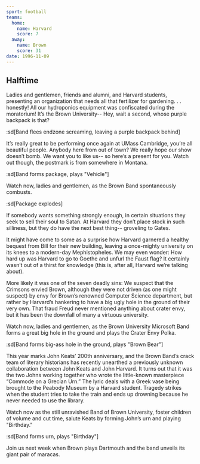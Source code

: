 ```yaml
---
sport: football
teams:
  home:
    name: Harvard
    score: 7
  away:
    name: Brown
    score: 31
date: 1996-11-09
---
```


## Halftime

Ladies and gentlemen, friends and alumni, and Harvard students, presenting an organization that needs all that fertilizer for gardening. . . honestly! All our hydroponics equipment was confiscated during the moratorium! It’s the Brown University-- Hey, wait a second, whose purple backpack is that?

:sd[Band flees endzone screaming, leaving a purple backpack behind]

It’s really great to be performing once again at UMass Cambridge, you’re all beautiful people. Anybody here from out of town? We really hope our show doesn’t bomb. We want you to like us-- so here’s a present for you. Watch out though, the postmark is from somewhere in Montana.

:sd[Band forms package, plays "Vehicle"]

Watch now, ladies and gentlemen, as the Brown Band spontaneously combusts.

:sd[Package explodes]

If somebody wants something strongly enough, in certain situations they seek to sell their soul to Satan. At Harvard they don’t place stock in such silliness, but they do have the next best thing-- groveling to Gates.

It might have come to some as a surprise how Harvard garnered a healthy bequest from Bill for their new building, leaving a once-mighty university on its knees to a modern-day Mephistopheles. We may even wonder: How hard up was Harvard to go to Goethe and unfurl the Faust flag? It certainly wasn’t out of a thirst for knowledge (this is, after all, Harvard we’re talking about).

More likely it was one of the seven deadly sins: We suspect that the Crimsons envied Brown, although they were not driven (as one might suspect) by envy for Brown’s renowned Computer Science department, but rather by Harvard’s hankering to have a big ugly hole in the ground of their very own. That fraud Freud never mentioned anything about crater envy, but it has been the downfall of many a virtuous university.

Watch now, ladies and gentlemen, as the Brown University Microsoft Band forms a great big hole in the ground and plays the Crater Envy Polka.

:sd[Band forms big-ass hole in the ground, plays "Brown Bear"]

This year marks John Keats’ 200th anniversary, and the Brown Band’s crack team of literary historians has recently unearthed a previously unknown collaboration between John Keats and John Harvard. It turns out that it was the two Johns working together who wrote the little-known masterpiece “Commode on a Grecian Urn.” The lyric deals with a Greek vase being brought to the Peabody Museum by a Harvard student. Tragedy strikes when the student tries to take the train and ends up drowning because he never needed to use the library.

Watch now as the still unravished Band of Brown University, foster children of volume and cut time, salute Keats by forming John’s urn and playing "Birthday."

:sd[Band forms urn, plays "Birthday"]

Join us next week when Brown plays Dartmouth and the band unveils its giant pair of maracas.
